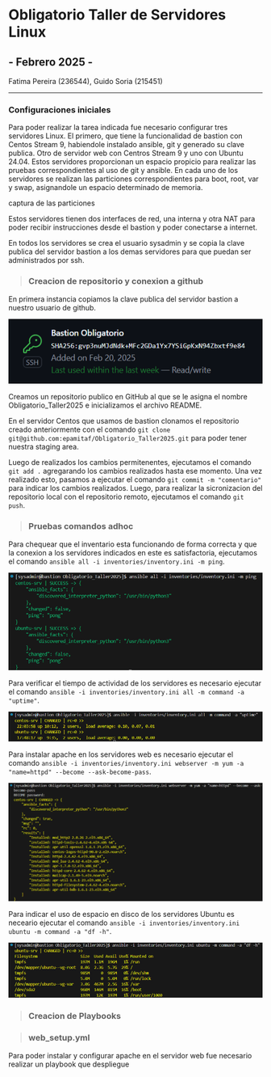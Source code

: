 # Obligatorio Taller de Servidores Linux
## - Febrero 2025 -

Fatima Pereira (236544), Guido Soria (215451) 

---
### Configuraciones iniciales

Para poder realizar la tarea indicada fue necesario configurar tres servidores Linux. El primero, que tiene la funcionalidad de bastion con Centos Stream 9, habiendole instalado ansible, git y generado su clave publica. Otro de servidor web con Centros Stream 9 y uno con Ubuntu 24.04. Estos servidores proporcionan un espacio propicio para realizar las pruebas correspondientes al uso de git y ansible. 
En cada uno de los servidores se realizan las particiones correspondientes para boot, root, var y swap, asignandole un espacio determinado de memoria.

captura de las particiones

Estos servidores tienen dos interfaces de red, una interna y otra NAT para poder recibir instrucciones desde el bastion y poder conectarse a internet.  

En todos los servidores se crea el usuario sysadmin y se copia la clave publica del servidor bastion a los demas servidores para que puedan ser administrados por ssh.


> ### Creacion de repositorio y conexion a github

En primera instancia copiamos la clave publica del servidor bastion a nuestro usuario de github.

![conexion ssh](images/SSH1.png)

Creamos un repositorio publico en GitHub al que se le asigna el nombre Obligatorio_Taller2025 e inicializamos el archivo README.

En el servidor Centos que usamos de bastion clonamos el repositorio creado anteriormente con el comando `git clone git@github.com:epamitaf/Obligatorio_Taller2025.git` para poder tener nuestra staging area.

Luego de realizados los cambios permitenentes, ejecutamos el comando `git add .` agregarando los cambios realizados hasta ese momento. Una vez realizado esto, pasamos a ejecutar el comando `git commit -m "comentario"` para indicar los cambios realizados. Luego, para realizar la sicronizacion del repositorio local con el repositorio remoto, ejecutamos el comando `git push`.

> ### Pruebas comandos adhoc

Para chequear que el inventario esta funcionando de forma correcta y que la conexion a los servidores indicados en este es satisfactoria, ejecutamos el comando `ansible all -i inventories/inventory.ini -m ping`.

![ping ansible](images/ansibleping.png)

Para verificar el tiempo de actividad de los servidores es necesario ejecutar el comando `ansible -i inventories/inventory.ini all -m command -a "uptime"`.

![uotime image](images/uptime.png)

Para instalar apache en los servidores web es necesario ejecutar el comando `ansible -i inventories/inventory.ini webserver -m yum -a "name=httpd" --become --ask-become-pass`.

![instalacion de apache](images/installapache.png)

Para indicar el uso de espacio en disco de los servidores Ubuntu es neceario ejecutar el comando `ansible -i inventories/inventory.ini ubuntu -m command -a "df -h"`.

![espacio en disco ubuntu](images/diskubuntu.png)


> ### Creacion de Playbooks

> ### web_setup.yml

Para poder instalar y configurar apache en el servidor web fue necesario realizar un playbook que despliegue 

